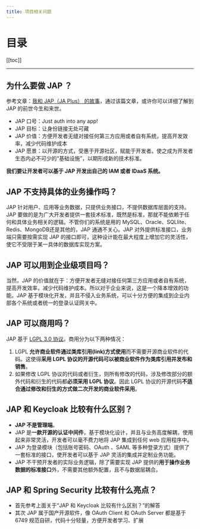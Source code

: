 ```yaml
---
title: 项目相关问题
---
```


# 目录

[[toc]]

----


## 为什么要做 JAP ？

参考文章：[我和 JAP（JA Plus） 的故事](https://my.oschina.net/yadong0415/blog/4914954)，通过该篇文章，或许你可以详细了解到 JAP 的前世今生和来世。

- JAP 口号：Just auth into any app!
- JAP 目标：让身份链接无处可藏
- JAP 价值：方便开发者无缝对接任何第三方应用或者自有系统，提高开发效率，减少代码维护成本
- JAP 愿景：以开源的方式，受惠于开源社区，赋能于开发者。使之成为开发者生态内必不可少的“基础设施”，以期形成新的技术标准。

**我们要让开发者可以基于 JAP 开发出自己的 IAM 或者 IDaaS 系统。**

## JAP 不支持具体的业务操作吗？

JAP 针对用户、应用等业务数据，只提供业务接口，不提供数据库层面的支持。JAP 要做的是为广大开发者提供一套技术标准，既然是标准，那就不能依赖于任何和具体业务相关的逻辑。不管你们的系统是用的 MySQL、Oracle、SQLlite、Redis、MongoDB还是其他的，JAP 通通不关心。JAP 对外提供标准接口，业务端只需要按需实现 JAP 的接口即可，这种设计能在最大程度上增加它的灵活性，使它不受限于某一具体的数据库实现方案。

## JAP 可以用到企业级项目吗？

当然，JAP 的价值就在于：方便开发者无缝对接任何第三方应用或者自有系统，提高开发效率，减少代码维护成本。所以对于企业来说，这是一个降本增效的功能。JAP 基于模块化开发，并且不侵入业务系统，可以十分方便的集成到企业内部各个系统或者统一的登录认证网关中。

## JAP 可以商用吗？

JAP 基于 [LGPL 3.0 协议](https://gitee.com/idaas/jap/blob/master/LICENSE)。商用分为以下两种情况：

1. LGPL **允许商业软件通过类库引用(link)方式使用**而不需要开源商业软件的代码。这使得**采用 LGPL 协议的开源代码可以被商业软件作为类库引用并发布和销售**。
2. 如果修改 LGPL 协议的代码或者衍生，则所有修改的代码，涉及修改部分的额外代码和衍生的代码都**必须采用 LGPL 协议**。因此 LGPL 协议的开源代码**不适合通过修改和衍生的方式做二次开发的商业软件采用**。

## JAP 和 Keycloak 比较有什么区别？

- **JAP 不是管理端**。
- JAP 是**一款开源的认证中间件**，基于模块化设计，并且与业务高度解耦，使用起来非常灵活，开发者可以毫不费力地将 JAP 集成到任何 web 应用程序中。
- JAP 为登录模块（包括账号密码、OAuth 、SAML 等多种登录方式）提供了一套标准的接口，使开发者可以基于 JAP 灵活的集成并定制业务功能。
- JAP 不干预开发者的实际业务逻辑，除了需要实现 JAP 提供的**用于操作业务数据的标准接口**外，不需要其他额外配置，且不与数据层耦合。

## JAP 和 Spring Security 比较有什么亮点？

- 首先参考上面关于“JAP 和 Keycloak 比较有什么区别？”的解答
- 其次 JAP 属于国产开源软件，像 OAuth Client 和 OAuth Server 都是基于 6749 规范自研，代码十分轻量，方便开发者学习、扩展
